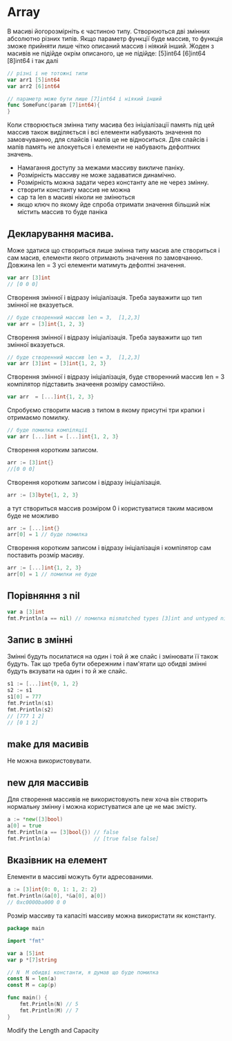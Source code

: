 # Array
В масиві йогорозмірніть є частиною типу. Створюються дві змінних абсолютно різних типів. Якщо параметр функції буде массив, то функція зможе прийняти лише чітко описаний массив і ніякий інший. Жоден з масивів не підійде окрім описаного, це не підійде:  [5]int64 [6]int64 [8]int64 і так далі
```go
// різні і не тотожні типи
var arr1 [5]int64 
var arr2 [6]int64

// параметр може бути лише [7]int64 і ніякий інший
func SomeFunc(param [7]int64){
}
```
Коли створюється змінна типу масива без ініціалізації память під цей массив також виділяється і всі елементи набувають значення по замовчуванню, для слайсів і мапів це не відноситься. Для слайсів і мапів память не алокуеться і елементи не набувають дефолтних значень.


* Намагання доступу за межами массиву викличе паніку.
* Розмірність массиву не може задаватися динамічно.
* Розмірність можна задати через константу але не через змінну.
* створити константу массив не можна
* cap та len в масиві ніколи не змінються 
* якщо ключ по якому йде спроба отримати значення більший ніж містить массив то буде паніка


## Декларування масива.
Може здатися що створиться лише змінна типу масив але створиться і сам масив, елементи якого отримають значення по замовчанню. Довжина len = 3 усі елементи матимуть дефолтні значення.
```go
var arr [3]int
// [0 0 0]
```
Cтворення змінної і відразу ініціалізація. Треба зауважити що тип змінної не вказуеться. 
```go
// буде створенний массив len = 3,  [1,2,3]
var arr = [3]int{1, 2, 3}
```
Cтворення змінної і відразу ініціалізація. Треба зауважити що тип змінної вказуеться. 
```go
// буде створенний массив len = 3,  [1,2,3]
var arr [3]int = [3]int{1, 2, 3}
```
Створення змінної і відразу ініціалізація, буде створенний массив len = 3 компілятор підставить значееня розміру самостійно.
```go
var arr  = [...]int{1, 2, 3}
```
Спробуємо створити масив з типом в якому присутні три крапки і отримаємо помилку.
```go
// буде помилка компіляції
var arr [...]int = [...]int{1, 2, 3}
```
Створення коротким записом.
```go
arr := [3]int{}
//[0 0 0]
```
Створення коротким записом і відразу ініціалізація.
```go
arr := [3]byte{1, 2, 3}
```
а тут створиться массив розміром 0 і користуватися таким масивом буде не можливо
```go
arr := [...]int{}
arr[0] = 1 // буде помилка
```

Створення коротким записом і відразу ініціалізація і компілятор сам поставить розмір масиву.
```go
arr := [...]int{1, 2, 3}
arr[0] = 1 // помилки не буде
```

## Порівняння з nil
```go
var a [3]int
fmt.Println(a == nil) // помилка mismatched types [3]int and untyped nil
```
## Запис в змінні
Змінні будуть посилатися на один і той й же слайс і змінювати її також будуть. Так що треба бути обережним і пам'ятати що обидві змінні будуть вкзувати на один і то й же слайс.
```go
s1 := [...]int{0, 1, 2}
s2 := s1
s1[0] = 777
fmt.Println(s1)
fmt.Println(s2)
// [777 1 2]
// [0 1 2]
```

## make для масивів
Не можна використовувати.

## new для массивів
Для створення массивів не використовують new хоча він створить нормальну змінну і можна користуватися але це не має змісту.
```go
a := *new([3]bool)
a[0] = true
fmt.Println(a == [3]bool{}) // false
fmt.Println(a)              // [true false false]
```

## Вказівник на елемент
Елементи в массиві можуть бути адресованими.
```go
a := [3]int{0: 0, 1: 1, 2: 2}
fmt.Println(&a[0], *&a[0], a[0])
// 0xc0000ba000 0 0
```
Розмір массиву та капасіті массиву можна використати як константу.
```go
package main

import "fmt"

var a [5]int
var p *[7]string

// N  M обидві константи, я думав що буде помилка
const N = len(a)
const M = cap(p)

func main() {
	fmt.Println(N) // 5
	fmt.Println(M) // 7
}
```


Modify the Length and Capacity 